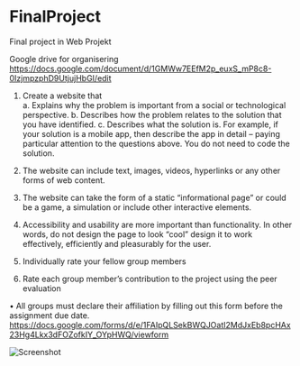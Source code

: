 # FinalProject
Final project in Web Projekt

Google drive for organisering
https://docs.google.com/document/d/1GMWw7EEfM2p_euxS_mP8c8-0IzjmpzphD9UtjujHbGI/edit


1.	Create a website that  
  a.	Explains why the problem is important from a social or technological perspective.
  b.	Describes how the problem relates to the solution that you have identified.
  c.	Describes what the solution is. For example, if your solution is a mobile app, then describe the app in detail – paying particular attention to the questions above. You do not need to code the solution.
2.	The website can include text, images, videos, hyperlinks or any other forms of web content.
3.	The website can take the form of a static “informational page” or could be a game, a simulation or include other interactive elements.
4.	Accessibility and usability are more important than functionality. In other words, do not design the page to look “cool” design it to work effectively, efficiently and pleasurably for the user.

5.	Individually rate your fellow group members
6.	Rate each group member’s contribution to the project using the peer evaluation

•	All groups must declare their affiliation by filling out this form before the assignment due date.
https://docs.google.com/forms/d/e/1FAIpQLSekBWQJOatI2MdJxEb8pcHAx23Hg4Lkx3dFOZofkIY_OYpHWQ/viewform


![Screenshot](https://imgur.com/a/E1wfJ)
